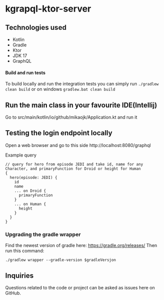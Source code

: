 # kgrapql-ktor-server

## Technologies used
* Kotlin
* Gradle
* Ktor
* JDK 17
* GraphQL


#### Build and run tests
To build locally and run the integration tests you can simply run `./gradlew clean build` or on windows
`gradlew.bat clean build`

## Run the main class in your favourite IDE(Intellij)
Go to src/main/kotlin/io/github/mikaojk/Application.kt and run it

## Testing the login endpoint locally
Open a web browser and go to this side http://localhost:8080/graphql

Example query
```
// query for hero from episode JEDI and take id, name for any Character, and primaryFunction for Droid or height for Human
{
  hero(episode: JEDI) {
    id
    name
    ... on Droid {
      primaryFunction
    }
    ... on Human {
      height
    }
  }
}
```

### Upgrading the gradle wrapper
Find the newest version of gradle here: https://gradle.org/releases/ Then run this command:

```./gradlew wrapper --gradle-version $gradleVersjon```

## Inquiries
Questions related to the code or project can be asked as issues here on GitHub.